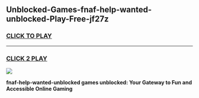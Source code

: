
## Unblocked-Games-fnaf-help-wanted-unblocked-Play-Free-jf27z
<h3>
<a href="https://premium76.site?title=fnaf-help-wanted-unblocked&ref=18A1">CLICK TO PLAY</a></h3>
<hr>

<h3>
<a href="https://premium76.site?title=fnaf-help-wanted-unblocked&ref=18A1">CLICK 2 PLAY</a>
  
</h3>

<a href="https://premium76.site?title=fnaf-help-wanted-unblocked&ref=18A1"><img src="https://clearcache.store/games.png"></a>


**fnaf-help-wanted-unblocked games unblocked: Your Gateway to Fun and Accessible Online Gaming**
